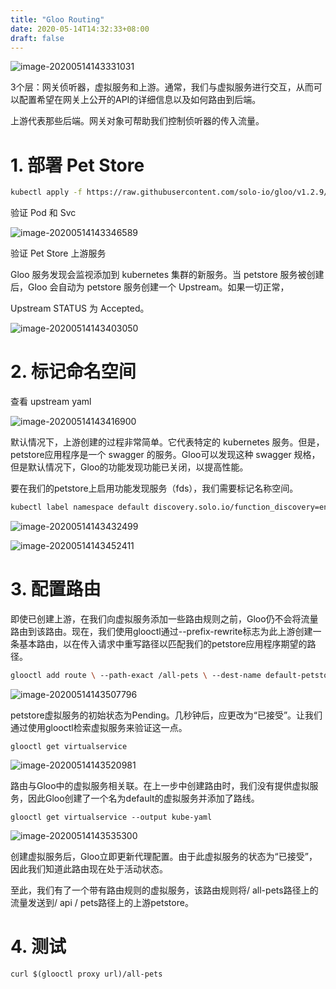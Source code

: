 ```yaml
---
title: "Gloo Routing"
date: 2020-05-14T14:32:33+08:00
draft: false
---
```


![image-20200514143331031](https://cdn.jsdelivr.net/gh/garroshh/figurebed/2020/image-20200514143331031.png)

3个层：网关侦听器，虚拟服务和上游。通常，我们与虚拟服务进行交互，从而可以配置希望在网关上公开的API的详细信息以及如何路由到后端。

上游代表那些后端。网关对象可帮助我们控制侦听器的传入流量。

# 1. 部署 Pet Store

```bash
kubectl apply -f https://raw.githubusercontent.com/solo-io/gloo/v1.2.9/example/petstore/petstore.yaml
```

验证 Pod 和 Svc

![image-20200514143346589](https://cdn.jsdelivr.net/gh/garroshh/figurebed/2020/image-20200514143346589.png)

验证 Pet Store 上游服务

Gloo 服务发现会监视添加到 kubernetes 集群的新服务。当 petstore 服务被创建后，Gloo 会自动为 petstore 服务创建一个 Upstream。如果一切正常，

Upstream STATUS 为 Accepted。

![image-20200514143403050](https://cdn.jsdelivr.net/gh/garroshh/figurebed/2020/image-20200514143403050.png)

# 2. 标记命名空间

查看 upstream yaml

![image-20200514143416900](https://cdn.jsdelivr.net/gh/garroshh/figurebed/2020/image-20200514143416900.png)

默认情况下，上游创建的过程非常简单。它代表特定的 kubernetes 服务。但是，petstore应用程序是一个 swagger 的服务。Gloo可以发现这种 swagger 规格，但是默认情况下，Gloo的功能发现功能已关闭，以提高性能。

要在我们的petstore上启用功能发现服务（fds），我们需要标记名称空间。

```bash
kubectl label namespace default discovery.solo.io/function_discovery=enabled
```

![image-20200514143432499](https://cdn.jsdelivr.net/gh/garroshh/figurebed/2020/image-20200514143432499.png)

![image-20200514143452411](https://cdn.jsdelivr.net/gh/garroshh/figurebed/2020/image-20200514143452411.png)

# 3. 配置路由

即使已创建上游，在我们向虚拟服务添加一些路由规则之前，Gloo仍不会将流量路由到该路由。现在，我们使用glooctl通过--prefix-rewrite标志为此上游创建一条基本路由，以在传入请求中重写路径以匹配我们的petstore应用程序期望的路径。

```bash
glooctl add route \ --path-exact /all-pets \ --dest-name default-petstore-8080 \ --prefix-rewrite /api/pets
```

![image-20200514143507796](https://cdn.jsdelivr.net/gh/garroshh/figurebed/2020/image-20200514143507796.png)

petstore虚拟服务的初始状态为Pending。几秒钟后，应更改为“已接受”。让我们通过使用glooctl检索虚拟服务来验证这一点。

```shell
glooctl get virtualservice
```

![image-20200514143520981](https://cdn.jsdelivr.net/gh/garroshh/figurebed/2020/image-20200514143520981.png)

路由与Gloo中的虚拟服务相关联。在上一步中创建路由时，我们没有提供虚拟服务，因此Gloo创建了一个名为default的虚拟服务并添加了路线。

```shell
glooctl get virtualservice --output kube-yaml
```

![image-20200514143535300](https://cdn.jsdelivr.net/gh/garroshh/figurebed/2020/image-20200514143535300.png)

创建虚拟服务后，Gloo立即更新代理配置。由于此虚拟服务的状态为“已接受”，因此我们知道此路由现在处于活动状态。

至此，我们有了一个带有路由规则的虚拟服务，该路由规则将/ all-pets路径上的流量发送到/ api / pets路径上的上游petstore。

# 4. 测试

```shell
curl $(glooctl proxy url)/all-pets
```